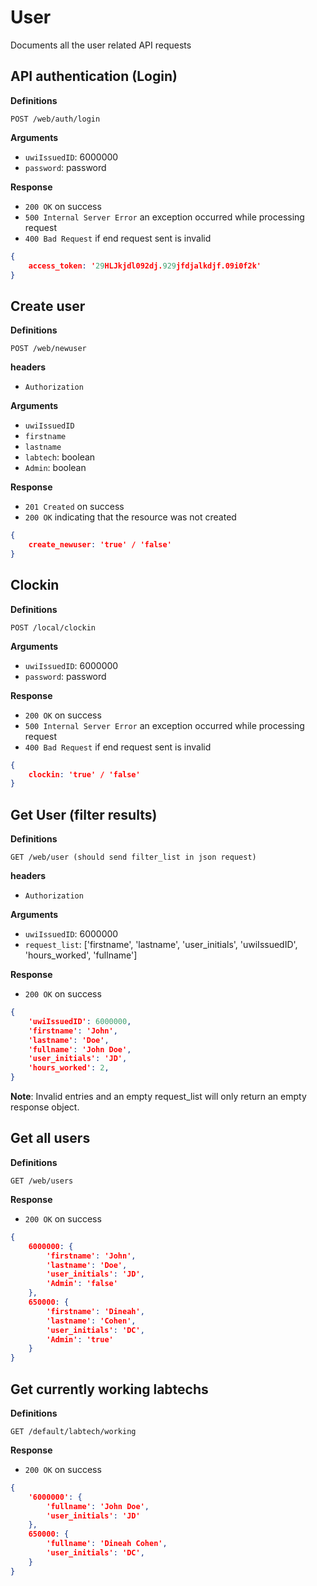 # User 

Documents all the user related API requests

## API authentication (Login)

**Definitions**

`POST /web/auth/login`

**Arguments**

- `uwiIssuedID`: 6000000
- `password`: password

**Response**

- `200 OK` on success
-  `500 Internal Server Error` an exception occurred while processing request
- `400 Bad Request` if end request sent is invalid

```json
{
    access_token: '29HLJkjdl092dj.929jfdjalkdjf.09i0f2k'
}
```

## Create user

**Definitions**

`POST /web/newuser`

**headers**

- `Authorization`

**Arguments**

- `uwiIssuedID`
- `firstname`
- `lastname`
- `labtech`: boolean 
- `Admin`: boolean

**Response**

- `201 Created` on success
- `200 OK` indicating that the resource was not created

```json
{
    create_newuser: 'true' / 'false'
}

```

## Clockin

**Definitions**

`POST /local/clockin`

**Arguments**

- `uwiIssuedID`: 6000000
- `password`: password

**Response**

- `200 OK` on success
- `500 Internal Server Error` an exception occurred while processing request
- `400 Bad Request` if end request sent is invalid

```json
{
    clockin: 'true' / 'false'
}
```

## Get User (filter results)

**Definitions**

`GET /web/user (should send filter_list in json request)`

**headers**

- `Authorization`

**Arguments**

- `uwiIssuedID`: 6000000
- `request_list`: ['firstname', 'lastname', 'user_initials', 'uwiIssuedID',
'hours_worked', 'fullname']

**Response**

- `200 OK` on success

```json
{
    'uwiIssuedID': 6000000,
    'firstname': 'John',
    'lastname': 'Doe',
    'fullname': 'John Doe',
    'user_initials': 'JD', 
    'hours_worked': 2,
}
```

**Note**: Invalid entries and an empty request_list will only return an empty
response object.

## Get all users

**Definitions**

`GET /web/users`

**Response**

- `200 OK` on success

```json
{
    6000000: {
        'firstname': 'John',
        'lastname': 'Doe',
        'user_initials': 'JD',
        'Admin': 'false'
    },
    650000: {
        'firstname': 'Dineah',
        'lastname': 'Cohen',
        'user_initials': 'DC',
        'Admin': 'true'
    }
}
```

## Get currently working labtechs

**Definitions**

`GET /default/labtech/working`

**Response**

- `200 OK` on success

```json
{
    '6000000': {
        'fullname': 'John Doe',
        'user_initials': 'JD'
    },
    650000: {
        'fullname': 'Dineah Cohen',
        'user_initials': 'DC',
    }
}
```
